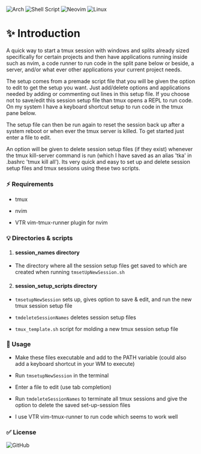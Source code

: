 ![Arch](https://img.shields.io/badge/Arch%20Linux-1793D1?logo=arch-linux&logoColor=fff&style=for-the-badge)
![Shell Script](https://img.shields.io/badge/shell_script-%23121011.svg?style=for-the-badge&logo=gnu-bash&logoColor=white)
![Neovim](https://img.shields.io/badge/NeoVim-%2357A143.svg?&style=for-the-badge&logo=neovim&logoColor=white)
![Linux](https://img.shields.io/badge/Linux-FCC624?style=for-the-badge&logo=linux&logoColor=black)

# :sparkles: Introduction

A quick way to start a tmux session with windows and splits already sized specifically for certain projects
and then have applications running inside such as nvim, a code runner to run code in the split pane below or beside,
a server, and/or what ever other applications your current project needs.

The setup comes from a premade script file that you will be given the option to edit to get the setup you want.
Just add/delete options and applications needed by adding or commenting out lines in this setup file. If you choose not
to save/edit this session setup file than tmux opens a REPL to run code. On my system I have a keyboard shortcut setup
to run code in the tmux pane below.


The setup file can then be run again to reset the session back up after a system reboot or when ever
the tmux server is killed. To get started just enter a file to edit.

An option will be given to delete session setup files (if they exist) whenever the tmux kill-server command is run
(which I have saved as an alias 'tka' in .bashrc 'tmux kill all'). Its very quick and easy to set up and delete
session setup files and tmux sessions using these two scripts.

### :zap: Requirements

- tmux

- nvim

- VTR vim-tmux-runner plugin for nvim

### :bulb: Directories & scripts

1. #### session_names directory  
-    The directory where all the session setup files get saved to which are created when running `tmsetUpNewSession.sh`

2. #### session_setup_scripts directory  

- `tmsetupNewSession` sets up, gives option to save & edit, and run the new tmux session setup file  

- `tmdeleteSessionNames` deletes session setup files

- `tmux_template.sh` script for molding a new tmux session setup file

### :wrench: Usage

- Make these files executable and add to the PATH variable (could also add a keyboard shortcut in your WM to execute)

- Run `tmsetupNewSession` in the terminal

- Enter a file to edit (use tab completion)

- Run `tmdeleteSessionNames` to terminate all tmux sessions and give the option to
  delete the saved set-up-session files

- I use VTR vim-tmux-runner to run code which seems to work well

### :white_check_mark: License
![GitHub](https://img.shields.io/github/license/roofrack/dotfiles)
